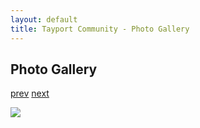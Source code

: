 ```yaml
---
layout: default
title: Tayport Community - Photo Gallery
---
```

## Photo Gallery

[prev](http://tayport.org.uk/photo/282) [next](http://tayport.org.uk/photo/284)

![ ](http://tayport.org.uk/media/283.jpg " ")

